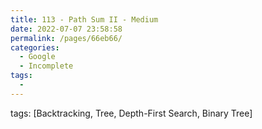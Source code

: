```yaml
---
title: 113 - Path Sum II - Medium
date: 2022-07-07 23:58:58
permalink: /pages/66eb66/
categories:
  - Google
  - Incomplete
tags:
  - 
---
```

tags: [Backtracking, Tree, Depth-First Search, Binary Tree]